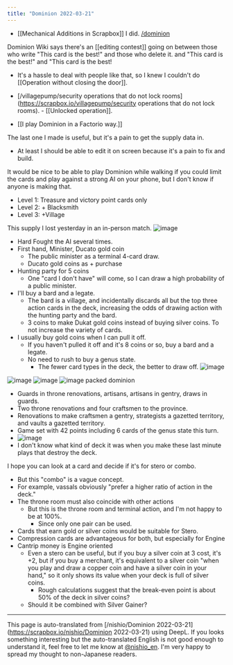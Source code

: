 ```yaml
---
title: "Dominion 2022-03-21"
---
```


- [[Mechanical Additions in Scrapbox]] I did.
[/dominion](https://scrapbox.io/dominion)

Dominion Wiki says there's an [[editing contest]] going on between those who write "This card is the best!" and those who delete it. and "This card is the best!" and "This card is the best!
- It's a hassle to deal with people like that, so I knew I couldn't do [[Operation without closing the door]].
- [/villagepump/security operations that do not lock rooms](https://scrapbox.io/villagepump/security operations that do not lock rooms).
        - [[Unlocked operation]].


- [[I play Dominion in a Factorio way.]]

The last one I made is useful, but it's a pain to get the supply data in.
- At least I should be able to edit it on screen because it's a pain to fix and build.

It would be nice to be able to play Dominion while walking if you could limit the cards and play against a strong AI on your phone, but I don't know if anyone is making that.
- Level 1: Treasure and victory point cards only
- Level 2: + Blacksmith
- Level 3: +Village

This supply I lost yesterday in an in-person match.
![image](https://gyazo.com/00b3a6c20a43bc2450cc22166f61906a/thumb/1000)
- Hard Fought the AI several times.
- First hand, Minister, Ducato gold coin
    - The public minister as a terminal 4-card draw.
    - Ducato gold coins as + purchase
- Hunting party for 5 coins
    - One "card I don't have" will come, so I can draw a high probability of a public minister.
- I'll buy a bard and a legate.
    - The bard is a village, and incidentally discards all but the top three action cards in the deck, increasing the odds of drawing action with the hunting party and the bard.
    - 3 coins to make Dukat gold coins instead of buying silver coins. To not increase the variety of cards.
- I usually buy gold coins when I can pull it off.
    - If you haven't pulled it off and it's 8 coins or so, buy a bard and a legate.
    - No need to rush to buy a genus state.
        - The fewer card types in the deck, the better to draw off.
![image](https://gyazo.com/7d893982a1c7562b4e5bb5a397597cf8/thumb/1000)

![image](https://gyazo.com/2d605f98c3f141ea2283b43b7c4a2827/thumb/1000)
![image](https://gyazo.com/a3b063c517934253eebea554ae4e1846/thumb/1000)
![image](https://gyazo.com/6277d6759f58047e27c955bf62f9e47d/thumb/1000)
packed dominion
- Guards in throne renovations, artisans, artisans in gentry, draws in guards.
- Two throne renovations and four craftsmen to the province.
- Renovations to make craftsmen a gentry, strategists a gazetted territory, and vaults a gazetted territory.
- Game set with 42 points including 6 cards of the genus state this turn.
- ![image](https://gyazo.com/3faa8b0d690ac339be1c6ff32039503b/thumb/1000)
- I don't know what kind of deck it was when you make these last minute plays that destroy the deck.

I hope you can look at a card and decide if it's for stero or combo.
- But this "combo" is a vague concept.
- For example, vassals obviously "prefer a higher ratio of action in the deck."
- The throne room must also coincide with other actions
    - But this is the throne room and terminal action, and I'm not happy to be at 100%.
        - Since only one pair can be used.
- Cards that earn gold or silver coins would be suitable for Stero.
- Compression cards are advantageous for both, but especially for Engine
- Cantrip money is Engine oriented
    - Even a stero can be useful, but if you buy a silver coin at 3 cost, it's +2, but if you buy a merchant, it's equivalent to a silver coin "when you play and draw a copper coin and have a silver coin in your hand," so it only shows its value when your deck is full of silver coins.
        - Rough calculations suggest that the break-even point is about 50% of the deck in silver coins?
    - Should it be combined with Silver Gainer?


---
This page is auto-translated from [/nishio/Dominion 2022-03-21](https://scrapbox.io/nishio/Dominion 2022-03-21) using DeepL. If you looks something interesting but the auto-translated English is not good enough to understand it, feel free to let me know at [@nishio_en](https://twitter.com/nishio_en). I'm very happy to spread my thought to non-Japanese readers.